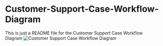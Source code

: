 # Customer-Support-Case-Workflow-Diagram
This is just a README file for the Customer Support Case Workflow Diagram
![Customer Support Case Workflow Diagram](https://github.com/csarat424/Customer-Support-Case-Workflow-Diagram/assets/22951307/ac4387bd-eb3c-42c8-b1d7-07718936eac2)
